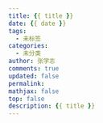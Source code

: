 ```yaml
---
title: {{ title }}
date: {{ date }}
tags: 
  - 未标签
categories: 
  - 未分类
author: 张学志
comments: true
updated: false
permalink: 
mathjax: false
top: false
description: {{ title }} 
---
```


<!-- more -->
